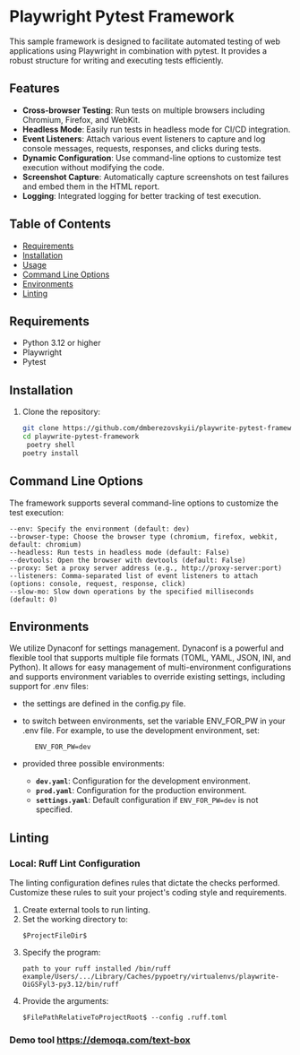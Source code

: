 # Playwright Pytest Framework

This sample framework is designed to facilitate automated testing of web applications using Playwright in combination with pytest. It provides a robust structure for writing and executing tests efficiently.

## Features

- **Cross-browser Testing**: Run tests on multiple browsers including Chromium, Firefox, and WebKit.
- **Headless Mode**: Easily run tests in headless mode for CI/CD integration.
- **Event Listeners**: Attach various event listeners to capture and log console messages, requests, responses, and clicks during tests.
- **Dynamic Configuration**: Use command-line options to customize test execution without modifying the code.
- **Screenshot Capture**: Automatically capture screenshots on test failures and embed them in the HTML report.
- **Logging**: Integrated logging for better tracking of test execution.

## Table of Contents

- [Requirements](#requirements)
- [Installation](#installation)
- [Usage](#usage)
- [Command Line Options](#command-line-options)
- [Environments](#command-line-options)
- [Linting](#linting)

## Requirements

- Python 3.12 or higher
- Playwright
- Pytest

## Installation

1. Clone the repository:

   ```bash
   git clone https://github.com/dmberezovskyii/playwrite-pytest-framework.git
   cd playwrite-pytest-framework
    poetry shell
   poetry install
   ```

## Command Line Options
The framework supports several command-line options to customize the test execution:

    --env: Specify the environment (default: dev)
    --browser-type: Choose the browser type (chromium, firefox, webkit, default: chromium)
    --headless: Run tests in headless mode (default: False)
    --devtools: Open the browser with devtools (default: False)
    --proxy: Set a proxy server address (e.g., http://proxy-server:port)
    --listeners: Comma-separated list of event listeners to attach (options: console, request, response, click)
    --slow-mo: Slow down operations by the specified milliseconds (default: 0)

## Environments
We utilize Dynaconf for settings management. 
Dynaconf is a powerful and flexible tool that supports multiple file formats (TOML, YAML, JSON, INI, and Python). 
It allows for easy management of multi-environment configurations and supports environment variables to override existing settings, including support for .env files:
- the settings are defined in the config.py file.
- to switch between environments, set the variable ENV_FOR_PW in your .env file. For example, to use the development environment, set:
   ```
      ENV_FOR_PW=dev
   ```
- provided three possible environments:

  - **`dev.yaml`**: Configuration for the development environment.
  - **`prod.yaml`**: Configuration for the production environment.
  - **`settings.yaml`**: Default configuration if `ENV_FOR_PW=dev` is not specified.

## Linting
### Local: Ruff Lint Configuration

The linting configuration defines rules that dictate the checks performed. Customize these rules to suit your project's coding style and requirements.

1. Create external tools to run linting.
2. Set the working directory to:
   ```plaintext
   $ProjectFileDir$
   ```
3. Specify the program:
   ```plaintext
   path to your ruff installed /bin/ruff 
   example/Users/.../Library/Caches/pypoetry/virtualenvs/playwrite-OiGSFyl3-py3.12/bin/ruff
   ```
4. Provide the arguments:
   ```plaintext
   $FilePathRelativeToProjectRoot$ --config .ruff.toml
   ```
### Demo tool https://demoqa.com/text-box

   

